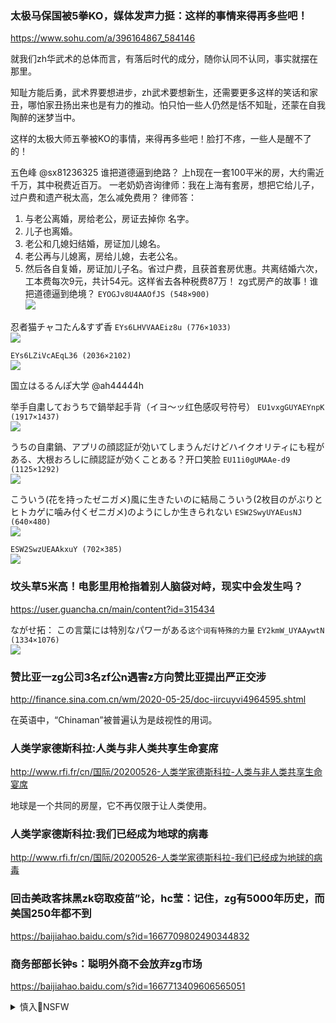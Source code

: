### 太极马保国被5拳KO，媒体发声力挺：这样的事情来得再多些吧！
https://www.sohu.com/a/396164867_584146

就我们zh华武术的总体而言，有落后时代的成分，随你认同不认同，事实就摆在那里。

知耻方能后勇，武术界要想进步，zh武术要想新生，还需要更多这样的笑话和家丑，哪怕家丑扬出来也是有力的推动。怕只怕一些人仍然是恬不知耻，还蒙在自我陶醉的迷梦当中。

这样的太极大师五拳被KO的事情，来得再多些吧！脸打不疼，一些人是醒不了的！

五色峰
@sx81236325
谁把道德逼到绝路？
上h现在一套100平米的房，大约需近千万，其中税费近百万。
一老奶奶咨询律师：我在上海有套房，想把它给儿子，过户费和遗产税太高，怎么减免费用？
律师答：
1. 与老公离婚，房给老公，房证去掉你
名字。
2. 儿子也离婚。
3. 老公和几媳妇结婚，房证加儿媳名。
4. 老公再与儿媳离，房给儿媳，去老公名。
5. 然后各自复婚，房证加儿子名。省过户费，且获首套房优惠。共离结婚六次，工本费每次9元，共计54元。这样省去各种税费87万！
zg式房产的故事！谁把道德逼到绝境？
`EYOGJv8U4AAOfJS (548×900)`<br>
![](https://pbs.twimg.com/media/EYOGJv8U4AAOfJS?format=jpg&name=orig)

忍者猫チャコたん&すず香
`EYs6LHVVAAEiz8u (776×1033)`<br>
![](https://pbs.twimg.com/media/EYs6LHVVAAEiz8u?format=jpg&name=orig)

`EYs6LZiVcAEqL36 (2036×2102)`<br>
![](https://pbs.twimg.com/media/EYs6LZiVcAEqL36?format=jpg&name=orig)

国立はるるんぽ大学
@ah44444h

举手自粛しておうちで鍋举起手背（イヨ〜ッ红色感叹号符号）
`EU1vxgGUYAEYnpK (1917×1437)`<br>
![](https://pbs.twimg.com/media/EU1vxgGUYAEYnpK?format=jpg&name=orig)

うちの自粛鍋、アプリの顔認証が効いてしまうんだけどハイクオリティにも程がある、大根おろしに顔認証が効くことある？开口笑脸
`EU11i0gUMAAe-d9 (1125×1292)`<br>
![](https://pbs.twimg.com/media/EU11i0gUMAAe-d9?format=jpg&name=orig)

こういう(花を持ったゼニガメ)風に生きたいのに結局こういう(2枚目のがぶりとヒトカゲに噛み付くゼニガメ)のようにしか生きられない
`ESW2SwyUYAEusNJ (640×480)`<br>
![](https://pbs.twimg.com/media/ESW2SwyUYAEusNJ?format=jpg&name=orig)

`ESW2SwzUEAAkxuY (702×385)`<br>
![](https://pbs.twimg.com/media/ESW2SwzUEAAkxuY?format=jpg&name=orig)

### 坟头草5米高！电影里用枪指着别人脑袋对峙，现实中会发生吗？
https://user.guancha.cn/main/content?id=315434

ながせ拓：
この言葉には特別なパワーがある`这个词有特殊的力量`
`EY2kmW_UYAAywtN (1334×1076)`<br>
![](https://pbs.twimg.com/media/EY2kmW_UYAAywtN?format=jpg&name=orig)

### 赞比亚一zg公司3名zf公n遇害z方向赞比亚提出严正交涉
http://finance.sina.com.cn/wm/2020-05-25/doc-iircuyvi4964595.shtml

在英语中，“Chinaman”被普遍认为是歧视性的用词。

### 人类学家德斯科拉:人类与非人类共享生命宴席
http://www.rfi.fr/cn/国际/20200526-人类学家德斯科拉-人类与非人类共享生命宴席

地球是一个共同的房屋，它不再仅限于让人类使用。

### 人类学家德斯科拉:我们已经成为地球的病毒
http://www.rfi.fr/cn/国际/20200526-人类学家德斯科拉-我们已经成为地球的病毒

### 回击美政客抹黑zk窃取疫苗”论，hc莹：记住，zg有5000年历史，而美国250年都不到
https://baijiahao.baidu.com/s?id=1667709802490344832

### 商务部部长钟s：聪明外商不会放弃zg市场
https://baijiahao.baidu.com/s?id=1667713409606565051

<details><summary>慎入🔞NSFW</summary>

Not Safe For Work
![](https://upload.wikimedia.org/wikipedia/commons/thumb/d/d3/Biohazard_Symbol_Specification.png/210px-Biohazard_Symbol_Specification.png)

<details><summary><b>风险自理Use At Your Own Risk🈲</summary>

新高地官推：
在野蛮gj撒币，在文明gj撒野，在自己gj撒谎！

Badoru Badoru
`EYaSCNDUEAAP-19 (232×217)`<br>
![](https://pbs.twimg.com/media/EYaSCNDUEAAP-19?format=jpg&name=orig)

https://twitter.com/2mmbPkM00IJwIUV/status/1260772490575372288?s=20

</details>
</details>
